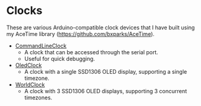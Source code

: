 # Clocks

These are various Arduino-compatible clock devices that I have built using my
AceTime library (https://github.com/bxparks/AceTime).

* [CommandLineClock](CommandLineClock)
    * A clock that can be accessed through the serial port.
    * Useful for quick debugging.
* [OledClock](OledClock)
    * A clock with a single SSD1306 OLED display, supporting a single timezone.
* [WorldClock](OledClock)
    * A clock with 3 SSD1306 OLED displays, supporting 3 concurrent timezones.
